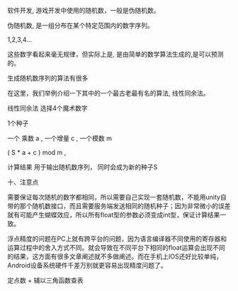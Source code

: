 

软件开发, 游戏开发中使用的随机数，一般是伪随机数。

伪随机数, 是一组分布在某个特定范围内的数字序列。

1,2,3,4...


这些数字看起来毫无规律，但实际上是, 是由简单的数学算法生成的,是可以预测的。


生成随机数序列的算法有很多


在这里，我们举例介绍一下其中的一个最古老最有名的算法, 线性同余法。 



线性同余法 选择4个魔术数字


1个种子 

一个 乘数 a , 一个增量 c , 一个模数 m

( S * a  + c ) mod m ,


计算结果 用于输出随机数序列， 同时会成为新的种子S






十、注意点

需要保证每次随机的数字都相同，所以需要自己实现一套随机数，不能用unity自带的那个随机数接口，而且需要服务端发送相同的随机种子；因为非常微小的误差就有可能产生蝴蝶效应，所以所有float型的参数必须变成int型，保证计算结果一致。



浮点精度的问题在PC上就有跨平台的问题，因为语言编译器不同使用的寄存器和运算过程中的舍入方式不同。就会导致在不同平台下相同的float运算会出现不同的结果，这方面有很多文章阐述就不多做阐述。而在手机上IOS还好比较单纯，Android设备系统硬件千差万别就更容易出现精度问题了。

定点数 + 辅以三角函数查表





